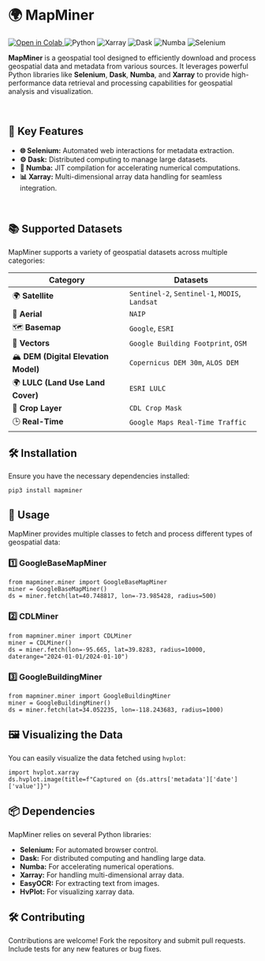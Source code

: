 <!DOCTYPE html>
<html lang="en">
<head>
    <meta charset="UTF-8">
    <meta name="viewport" content="width=device-width, initial-scale=1.0">
</head>
<body>
    <h1>🌍 <strong>MapMiner</strong> </h1>
    <p>
    <a href="https://colab.research.google.com/drive/1steVa5hY0SqUabvFLb0J4ypRWgSs7io9?usp=sharing" target="_blank">
    <img src="https://colab.research.google.com/assets/colab-badge.svg" alt="Open in Colab"/>
</a>
        <img src="https://img.shields.io/badge/Python-3.x-blue.svg?style=flat-square&logo=python" alt="Python">
        <img src="https://img.shields.io/badge/Xarray-0.18+-orange.svg?style=flat-square&logo=xarray" alt="Xarray">
        <img src="https://img.shields.io/badge/Dask-Powered-yellow.svg?style=flat-square&logo=dask" alt="Dask">
        <img src="https://img.shields.io/badge/Numba-Accelerated-green.svg?style=flat-square&logo=numba" alt="Numba">
        <img src="https://img.shields.io/badge/Selenium-Automated-informational.svg?style=flat-square&logo=selenium" alt="Selenium">
    </p>
    <p><strong>MapMiner</strong> is a geospatial tool designed to efficiently download and process geospatial data and metadata from various sources. It leverages powerful Python libraries like <strong>Selenium</strong>, <strong>Dask</strong>, <strong>Numba</strong>, and <strong>Xarray</strong> to provide high-performance data retrieval and processing capabilities for geospatial analysis and visualization.</p><br>
    <h2>🚀 <strong>Key Features</strong></h2>
    <ul>
        <li><strong>🌐 Selenium:</strong> Automated web interactions for metadata extraction.</li>
        <li><strong>⚙️ Dask:</strong> Distributed computing to manage large datasets.</li>
        <li><strong>🚀 Numba:</strong> JIT compilation for accelerating numerical computations.</li>
        <li><strong>📊 Xarray:</strong> Multi-dimensional array data handling for seamless integration.</li>
    </ul><br><h2>📚 <strong>Supported Datasets</strong></h2>
<p>MapMiner supports a variety of geospatial datasets across multiple categories:</p>
<div>


| Category                            | Datasets                                                                  |
|-------------------------------------|---------------------------------------------------------------------------|
| 🌍 **Satellite**                    | `Sentinel-2`, `Sentinel-1`, `MODIS`, `Landsat`                            |
| 🚁 **Aerial**                       | `NAIP`                                                                    |
| 🗺️ **Basemap**                      | `Google`, `ESRI`                                                          |
| 📍 **Vectors**                      | `Google Building Footprint`, `OSM`                                        |
| 🏔️ **DEM (Digital Elevation Model)** | `Copernicus DEM 30m`, `ALOS DEM`                                          |
| 🌍 **LULC (Land Use Land Cover)**    | `ESRI LULC`                                                               |
| 🌾 **Crop Layer**                   | `CDL Crop Mask`                                                           |
| 🕒 **Real-Time**                    | `Google Maps Real-Time Traffic`                                           |



<h2>🛠 <strong>Installation</strong></h2>
<p>Ensure you have the necessary dependencies installed:</p>
<pre><code class="highlight">pip3 install mapminer</code></pre>
    <h2>📝 <strong>Usage</strong></h2>
    <p>MapMiner provides multiple classes to fetch and process different types of geospatial data:</p>
    <h3><strong>1️⃣ GoogleBaseMapMiner</strong></h3>
    <pre><code>from mapminer.miner import GoogleBaseMapMiner
miner = GoogleBaseMapMiner()
ds = miner.fetch(lat=40.748817, lon=-73.985428, radius=500)</code></pre>
    <h3><strong>2️⃣ CDLMiner</strong></h3>
    <pre><code>from mapminer.miner import CDLMiner
miner = CDLMiner()
ds = miner.fetch(lon=-95.665, lat=39.8283, radius=10000, daterange="2024-01-01/2024-01-10")</code></pre>
    <h3><strong>3️⃣ GoogleBuildingMiner</strong></h3>
    <pre><code>from mapminer.miner import GoogleBuildingMiner
miner = GoogleBuildingMiner()
ds = miner.fetch(lat=34.052235, lon=-118.243683, radius=1000)</code></pre>
    <h2>🖼 <strong>Visualizing the Data</strong></h2>
    <p>You can easily visualize the data fetched using <code class="highlight">hvplot</code>:</p>
    <pre><code>import hvplot.xarray
ds.hvplot.image(title=f"Captured on {ds.attrs['metadata']['date']['value']}")</code></pre>
    <h2>📦 <strong>Dependencies</strong></h2>
    <p>MapMiner relies on several Python libraries:</p>
    <ul>
        <li><strong class="important">Selenium:</strong> For automated browser control.</li>
        <li><strong class="important">Dask:</strong> For distributed computing and handling large data.</li>
        <li><strong class="important">Numba:</strong> For accelerating numerical operations.</li>
        <li><strong class="important">Xarray:</strong> For handling multi-dimensional array data.</li>
        <li><strong class="important">EasyOCR:</strong> For extracting text from images.</li>
        <li><strong class="important">HvPlot:</strong> For visualizing xarray data.</li>
    </ul>
    <h2>🛠 <strong>Contributing</strong></h2>
    <p>Contributions are welcome! Fork the repository and submit pull requests. Include tests for any new features or bug fixes.</p>
</body>
</html>
